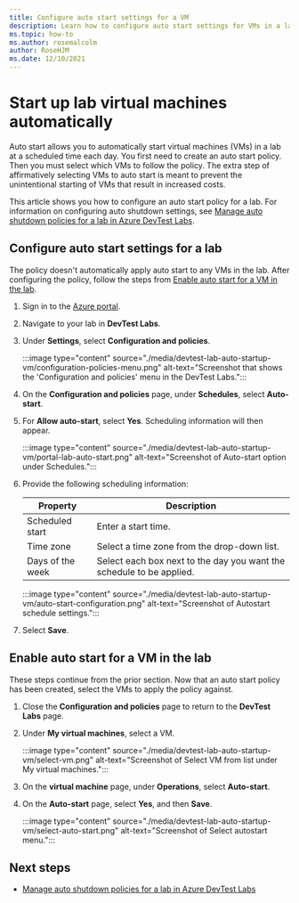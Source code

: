 ```yaml
---
title: Configure auto start settings for a VM
description: Learn how to configure auto start settings for VMs in a lab. This setting allows VMs in the lab to be automatically started on a schedule. 
ms.topic: how-to
ms.author: rosemalcolm
author: RoseHJM
ms.date: 12/10/2021
---
```


# Start up lab virtual machines automatically

Auto start allows you to automatically start virtual machines (VMs) in a lab at a scheduled time each day. You first need to create an auto start policy. Then you must select which VMs to follow the policy. The extra step of affirmatively selecting VMs to auto start is meant to prevent the unintentional starting of VMs that result in increased costs.

This article shows you how to configure an auto start policy for a lab. For information on configuring auto shutdown settings, see [Manage auto shutdown policies for a lab in Azure DevTest Labs](devtest-lab-auto-shutdown.md). 

## Configure auto start settings for a lab 

The policy doesn't automatically apply auto start to any VMs in the lab. After configuring the policy, follow the steps from [Enable auto start for a VM in the lab](#enable-auto-start-for-a-vm-in-the-lab).

1. Sign in to the [Azure portal](https://portal.azure.com/).

1. Navigate to your lab in **DevTest Labs**.

1. Under **Settings**, select **Configuration and policies**. 

   :::image type="content" source="./media/devtest-lab-auto-startup-vm/configuration-policies-menu.png" alt-text="Screenshot that shows the 'Configuration and policies' menu in the DevTest Labs.":::

1. On the **Configuration and policies** page, under **Schedules**, select **Auto-start**.

1. For **Allow auto-start**, select **Yes**. Scheduling information will then appear.

    :::image type="content" source="./media/devtest-lab-auto-startup-vm/portal-lab-auto-start.png" alt-text="Screenshot of Auto-start option under Schedules.":::
 
1. Provide the following scheduling information:

    |Property | Description |
    |---|---|
    |Scheduled start| Enter a start time.|
    |Time zone| Select a time zone from the drop-down list.|
    |Days of the week| Select each box next to the day you want the schedule to be applied.|

    :::image type="content" source="./media/devtest-lab-auto-startup-vm/auto-start-configuration.png" alt-text="Screenshot of Autostart schedule settings.":::

1. Select **Save**. 

## Enable auto start for a VM in the lab

These steps continue from the prior section. Now that an auto start policy has been created, select the VMs to apply the policy against.

1. Close the **Configuration and policies** page to return to the **DevTest Labs** page.

1. Under **My virtual machines**, select a VM.

    :::image type="content" source="./media/devtest-lab-auto-startup-vm/select-vm.png" alt-text="Screenshot of Select VM from list under My virtual machines.":::

1. On the **virtual machine** page, under **Operations**, select **Auto-start**. 

1. On the **Auto-start** page, select **Yes**, and then **Save**.

    :::image type="content" source="./media/devtest-lab-auto-startup-vm/select-auto-start.png" alt-text="Screenshot of Select autostart menu.":::

## Next steps

- [Manage auto shutdown policies for a lab in Azure DevTest Labs](devtest-lab-auto-shutdown.md)
